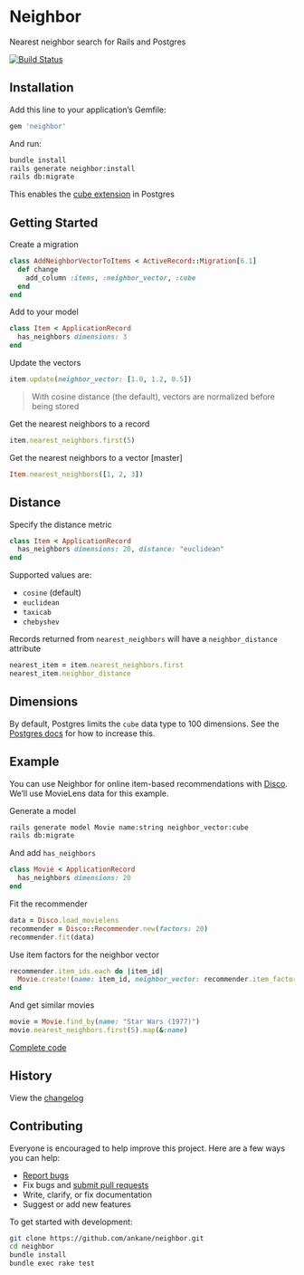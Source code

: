 # Neighbor

Nearest neighbor search for Rails and Postgres

[![Build Status](https://github.com/ankane/neighbor/workflows/build/badge.svg?branch=master)](https://github.com/ankane/neighbor/actions)

## Installation

Add this line to your application’s Gemfile:

```ruby
gem 'neighbor'
```

And run:

```sh
bundle install
rails generate neighbor:install
rails db:migrate
```

This enables the [cube extension](https://www.postgresql.org/docs/current/cube.html) in Postgres

## Getting Started

Create a migration

```ruby
class AddNeighborVectorToItems < ActiveRecord::Migration[6.1]
  def change
    add_column :items, :neighbor_vector, :cube
  end
end
```

Add to your model

```ruby
class Item < ApplicationRecord
  has_neighbors dimensions: 3
end
```

Update the vectors

```ruby
item.update(neighbor_vector: [1.0, 1.2, 0.5])
```

> With cosine distance (the default), vectors are normalized before being stored

Get the nearest neighbors to a record

```ruby
item.nearest_neighbors.first(5)
```

Get the nearest neighbors to a vector [master]

```ruby
Item.nearest_neighbors([1, 2, 3])
```

## Distance

Specify the distance metric

```ruby
class Item < ApplicationRecord
  has_neighbors dimensions: 20, distance: "euclidean"
end
```

Supported values are:

- `cosine` (default)
- `euclidean`
- `taxicab`
- `chebyshev`

Records returned from `nearest_neighbors` will have a `neighbor_distance` attribute

```ruby
nearest_item = item.nearest_neighbors.first
nearest_item.neighbor_distance
```

## Dimensions

By default, Postgres limits the `cube` data type to 100 dimensions. See the [Postgres docs](https://www.postgresql.org/docs/current/cube.html) for how to increase this.

## Example

You can use Neighbor for online item-based recommendations with [Disco](https://github.com/ankane/disco). We’ll use MovieLens data for this example.

Generate a model

```sh
rails generate model Movie name:string neighbor_vector:cube
rails db:migrate
```

And add `has_neighbors`

```ruby
class Movie < ApplicationRecord
  has_neighbors dimensions: 20
end
```

Fit the recommender

```ruby
data = Disco.load_movielens
recommender = Disco::Recommender.new(factors: 20)
recommender.fit(data)
```

Use item factors for the neighbor vector

```ruby
recommender.item_ids.each do |item_id|
  Movie.create!(name: item_id, neighbor_vector: recommender.item_factors(item_id))
end
```

And get similar movies

```ruby
movie = Movie.find_by(name: "Star Wars (1977)")
movie.nearest_neighbors.first(5).map(&:name)
```

[Complete code](examples/disco_item_recs.rb)

## History

View the [changelog](https://github.com/ankane/neighbor/blob/master/CHANGELOG.md)

## Contributing

Everyone is encouraged to help improve this project. Here are a few ways you can help:

- [Report bugs](https://github.com/ankane/neighbor/issues)
- Fix bugs and [submit pull requests](https://github.com/ankane/neighbor/pulls)
- Write, clarify, or fix documentation
- Suggest or add new features

To get started with development:

```sh
git clone https://github.com/ankane/neighbor.git
cd neighbor
bundle install
bundle exec rake test
```
